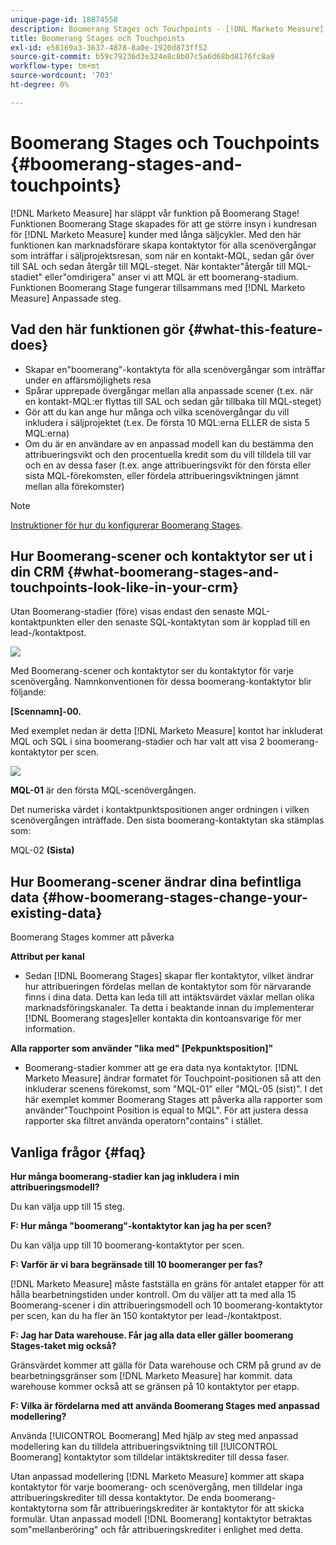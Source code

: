 ```yaml
---
unique-page-id: 18874558
description: Boomerang Stages och Touchpoints - [!DNL Marketo Measure] - Produktdokumentation
title: Boomerang Stages och Touchpoints
exl-id: e58169a3-3637-4878-8a0e-1920d873ff52
source-git-commit: b59c79236d3e324e8c8b07c5a6d68bd8176fc8a9
workflow-type: tm+mt
source-wordcount: '703'
ht-degree: 0%

---
```


# Boomerang Stages och Touchpoints {#boomerang-stages-and-touchpoints}

[!DNL Marketo Measure] har släppt vår funktion på Boomerang Stage! Funktionen Boomerang Stage skapades för att ge större insyn i kundresan för [!DNL Marketo Measure] kunder med långa säljcykler. Med den här funktionen kan marknadsförare skapa kontaktytor för alla scenövergångar som inträffar i säljprojektsresan, som när en kontakt-MQL, sedan går över till SAL och sedan återgår till MQL-steget. När kontakter&quot;återgår till MQL-stadiet&quot; eller&quot;omdirigera&quot; anser vi att MQL är ett boomerang-stadium. Funktionen Boomerang Stage fungerar tillsammans med [!DNL Marketo Measure] Anpassade steg.

## Vad den här funktionen gör {#what-this-feature-does}

* Skapar en&quot;boomerang&quot;-kontaktyta för alla scenövergångar som inträffar under en affärsmöjlighets resa
* Spårar upprepade övergångar mellan alla anpassade scener (t.ex. när en kontakt-MQL:er flyttas till SAL och sedan går tillbaka till MQL-steget)
* Gör att du kan ange hur många och vilka scenövergångar du vill inkludera i säljprojektet (t.ex. De första 10 MQL:erna ELLER de sista 5 MQL:erna)
* Om du är en användare av en anpassad modell kan du bestämma den attribueringsvikt och den procentuella kredit som du vill tilldela till var och en av dessa faser (t.ex. ange attribueringsvikt för den första eller sista MQL-förekomsten, eller fördela attribueringsviktningen jämnt mellan alla förekomster)

>[!NOTE]
>
>[Instruktioner för hur du konfigurerar Boomerang Stages](/help/advanced-marketo-measure-features/boomerang/setting-up-boomerang-stages.md).

## Hur Boomerang-scener och kontaktytor ser ut i din CRM {#what-boomerang-stages-and-touchpoints-look-like-in-your-crm}

Utan Boomerang-stadier (före) visas endast den senaste MQL-kontaktpunkten eller den senaste SQL-kontaktytan som är kopplad till en lead-/kontaktpost.

![](assets/1.png)

Med Boomerang-scener och kontaktytor ser du kontaktytor för varje scenövergång. Namnkonventionen för dessa boomerang-kontaktytor blir följande:

**[Scennamn]-00.**

Med exemplet nedan är detta [!DNL Marketo Measure] kontot har inkluderat MQL och SQL i sina boomerang-stadier och har valt att visa 2 boomerang-kontaktytor per scen.

![](assets/2.png)

**MQL-01** är den första MQL-scenövergången.

Det numeriska värdet i kontaktpunktspositionen anger ordningen i vilken scenövergången inträffade. Den sista boomerang-kontaktytan ska stämplas som:

MQL-02 **(Sista)**

## Hur Boomerang-scener ändrar dina befintliga data {#how-boomerang-stages-change-your-existing-data}

Boomerang Stages kommer att påverka

**Attribut per kanal**

* Sedan [!DNL Boomerang Stages] skapar fler kontaktytor, vilket ändrar hur attribueringen fördelas mellan de kontaktytor som för närvarande finns i dina data. Detta kan leda till att intäktsvärdet växlar mellan olika marknadsföringskanaler. Ta detta i beaktande innan du implementerar [!DNL Boomerang stages]eller kontakta din kontoansvarige för mer information.

**Alla rapporter som använder &quot;lika med&quot; [Pekpunktsposition]&quot;**

* Boomerang-stadier kommer att ge era data nya kontaktytor. [!DNL Marketo Measure] ändrar formatet för Touchpoint-positionen så att den inkluderar scenens förekomst, som &quot;MQL-01&quot; eller &quot;MQL-05 (sist)&quot;. I det här exemplet kommer Boomerang Stages att påverka alla rapporter som använder&quot;Touchpoint Position is equal to MQL&quot;. För att justera dessa rapporter ska filtret använda operatorn&quot;contains&quot; i stället.

## Vanliga frågor {#faq}

**Hur många boomerang-stadier kan jag inkludera i min attribueringsmodell?**

Du kan välja upp till 15 steg.

**F: Hur många &quot;boomerang&quot;-kontaktytor kan jag ha per scen?**

Du kan välja upp till 10 boomerang-kontaktytor per scen.

**F: Varför är vi bara begränsade till 10 boomeranger per fas?**

[!DNL Marketo Measure] måste fastställa en gräns för antalet etapper för att hålla bearbetningstiden under kontroll. Om du väljer att ta med alla 15 Boomerang-scener i din attribueringsmodell och 10 boomerang-kontaktytor per scen, kan du ha fler än 150 kontaktytor per lead-/kontaktpost.

**F: Jag har Data warehouse. Får jag alla data eller gäller boomerang Stages-taket mig också?**

Gränsvärdet kommer att gälla för Data warehouse och CRM på grund av de bearbetningsgränser som [!DNL Marketo Measure] har kommit. data warehouse kommer också att se gränsen på 10 kontaktytor per etapp.

**F: Vilka är fördelarna med att använda Boomerang Stages med anpassad modellering?**

Använda [!UICONTROL Boomerang] Med hjälp av steg med anpassad modellering kan du tilldela attribueringsviktning till [!UICONTROL Boomerang] kontaktytor som tilldelar intäktskrediter till dessa faser.

Utan anpassad modellering [!DNL Marketo Measure] kommer att skapa kontaktytor för varje boomerang- och scenövergång, men tilldelar inga attribueringskrediter till dessa kontaktytor. De enda boomerang-kontaktytorna som får attribueringskrediter är kontaktytor för att skicka formulär. Utan anpassad modell [!DNL Boomerang] kontaktytor betraktas som&quot;mellanberöring&quot; och får attribueringskrediter i enlighet med detta.

